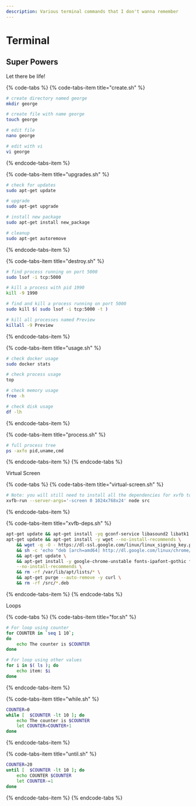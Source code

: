 ```yaml
---
description: Various terminal commands that I don't wanna remember
---
```


# Terminal

## Super Powers

Let there be life!

{% code-tabs %}
{% code-tabs-item title="create.sh" %}
```bash
# create directory named george
mkdir george

# create file with name george
touch george

# edit file
nano george

# edit with vi
vi george
```
{% endcode-tabs-item %}

{% code-tabs-item title="upgrades.sh" %}
```bash
# check for updates
sudo apt-get update

# upgrade
sudo apt-get upgrade

# install new package
sudo apt-get install new_package

# cleanup
sudo apt-get autoremove
```
{% endcode-tabs-item %}

{% code-tabs-item title="destroy.sh" %}
```bash
# find process running on port 5000
sudo lsof -i tcp:5000

# kill a process with pid 1990
kill -9 1990

# find and kill a process running on port 5000
sudo kill $( sudo lsof -i tcp:5000 -t )

# kill all processes named Preview
killall -9 Preview
```
{% endcode-tabs-item %}

{% code-tabs-item title="usage.sh" %}
```bash
# check docker usage
sudo docker stats

# check process usage
top

# check memory usage
free -h

# check disk usage
df -lh
```
{% endcode-tabs-item %}

{% code-tabs-item title="process.sh" %}
```bash
# full process tree
ps -axfo pid,uname,cmd
```
{% endcode-tabs-item %}
{% endcode-tabs %}

Virtual Screen

{% code-tabs %}
{% code-tabs-item title="virtual-screen.sh" %}
```bash
# Note: you will still need to install all the dependencies for xvfb to run
xvfb-run --server-args='-screen 0 1024x768x24' node src
```
{% endcode-tabs-item %}

{% code-tabs-item title="xvfb-deps.sh" %}
```bash
apt-get update && apt-get install -yq gconf-service libasound2 libatk1.0-0 libatk-bridge2.0-0 libc6 libcairo2 libcups2 libdbus-1-3 libexpat1 libfontconfig1 libgcc1 libgconf-2-4 libgdk-pixbuf2.0-0 libglib2.0-0 libgtk-3-0 libnspr4 libpango-1.0-0 libpangocairo-1.0-0 libstdc++6 libx11-6 libx11-xcb1 libxcb1 libxcomposite1 libxcursor1 libxdamage1 libxext6 libxfixes3 libxi6 libxrandr2 libxrender1 libxss1 libxtst6 ca-certificates fonts-liberation libappindicator1 libnss3 lsb-release xdg-utils wget x11vnc x11-xkb-utils xfonts-100dpi xfonts-75dpi xfonts-scalable xfonts-cyrillic x11-apps xvfb
apt-get update && apt-get install -y wget --no-install-recommends \
    && wget -q -O - https://dl-ssl.google.com/linux/linux_signing_key.pub | apt-key add - \
    && sh -c 'echo "deb [arch=amd64] http://dl.google.com/linux/chrome/deb/ stable main" >> /etc/apt/sources.list.d/google.list' \
    && apt-get update \
    && apt-get install -y google-chrome-unstable fonts-ipafont-gothic fonts-wqy-zenhei fonts-thai-tlwg fonts-kacst ttf-freefont \
    --no-install-recommends \
    && rm -rf /var/lib/apt/lists/* \
    && apt-get purge --auto-remove -y curl \
    && rm -rf /src/*.deb
```
{% endcode-tabs-item %}
{% endcode-tabs %}

Loops

{% code-tabs %}
{% code-tabs-item title="for.sh" %}
```bash
# For loop using counter
for COUNTER in `seq 1 10`;
do
    echo The counter is $COUNTER
done

# For loop using other values
for i in $( ls ); do
    echo item: $i
done
```
{% endcode-tabs-item %}

{% code-tabs-item title="while.sh" %}
```bash
COUNTER=0
while [  $COUNTER -lt 10 ]; do
    echo The counter is $COUNTER
    let COUNTER=COUNTER+1
done
```
{% endcode-tabs-item %}

{% code-tabs-item title="until.sh" %}
```bash
COUNTER=20
until [  $COUNTER -lt 10 ]; do
    echo COUNTER $COUNTER
    let COUNTER-=1
done
```
{% endcode-tabs-item %}
{% endcode-tabs %}

